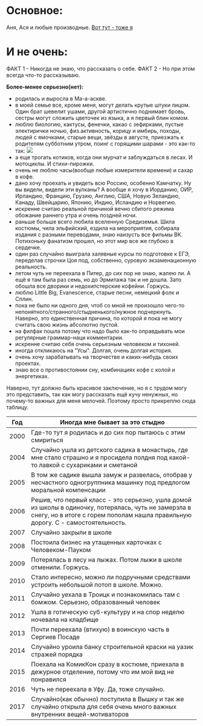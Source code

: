# Основное:

Аня, Ася и любые производные.
[Вот тут - тоже я](https://vk.com/nainsint)

# И не очень:

ФАКТ 1 - Никогда не знаю, что рассказать о себе. 
ФАКТ 2 - Но при этом всегда что-то рассказываю.

**Более-менее серьезно(нет):**
- родилась и выросла в Ма-а-аскве.
- в моей семье все, кроме меня, могут делать крутые штуки лицом. Один брат шевелит ушами, другой артистично поднимает бровь, сестры могут сложить цветочек из языка, а я первый блин комом.
- люблю биологию, кактусы, фенечки, какао с зефирками, пустые электирички ночью, физ.активность, корицу и имбирь, походы, людей с ямочками, старые вещи, звёзды в августе, приезжать к родителям субботним утром, поинг с горящими шарами - это как-то так:
![](http://cdn.bolshoyvopros.ru/files/users/images/9a/51/9a51d0797cb3edba8bb3da71018f8b12.jpg)
- а еще трогать котиков, когда они мурчат и заблуждаться в лесах. И мотоциклы. И стихи-пирожки.
- очень не люблю часы(вообще любые измерители времени) и сахар в кофе.
- дано хочу проехать и увидеть всю Россию, особенно Камчатку. Ну вы видели, видели эти вулканы? А вообще я хочу в Иорданию, ОИР, Ирландию, Францию, Грузию, Англию, США, Новую Зеландию, Канаду, Швейцарию, Японию, Индию, Исландию и Норвегию.
- искренне считаю реальной причиной вечно сбитого режима обожание раннего утра и очень поздней ночи.
- раньше больше всего любила вселенную Средиземья. Шила костюмы, чила эльфийский, ездила на мероприятия, собирала издания с разными переводами, знаю наизусть все фильмы ВК. Потихоньку фанатизм прошел, но этот мир все же глубоко в сердечке.
- один раз случайно выиграла халявные курсы по подготовке к ЕГЭ, переделав строчки Цоя под, собственно, суровую экзаменационную реальность.
- летом чуть не переехала в Питер, до сих пор не знаю, жалею ли. А ещё я там была раз семь, но до Эрмитажа так и не дошла. Зато обошла все дворики и недохипстерские кофейни. Горжусь.
- люблю Little Big, Evanеsсence, старые песни, немецкий фолк и Сплин.
- пока не было ни одного дня, чтоб со мной не произошло чего-то непонятного/странного/стыдненького/нужное подчеркнуть. Наверно, это единственная причина, по которой я пока не могу считать свою жизнь абсолютно пустой.
- на филфак пошла потому что надо было как-то оправдывать мои регулярные граммар-наци комментарии.
- искренне считаю себя очень серьезным человеком и тихоней.
- иногда откликаюсь на "Усы". Долгая, очень долгая история.
- очень хочу зарабатывать на творчестве и каких-нибудь своих проектах.
- знаю все о противостоянии сну, комбинациях кофе с колой и энергетиках.

Наверно, тут должно быть красивое заключение, но я с трудом могу это представить, так как могу рассказать ещё кучу ненужных, но почему-то важных для меня мелочей.
Поэтому просто прикреплю сюда таблицу.

Год|Иногда мне бывает за это стыдно
:---:|---
2000|Где-то тут я родилась и до сих пор пытаюсь с этим смириться
2004|Случайно ушла из детского садика в монастырь, где мне стало страшно и я просидела полдня под какой-то лавкой с сухариками и сметаной
2005|В том же садике вышла замуж и развелась, отобрав у несчастного одногруппника машинку под предлогом моральной компенсации
2006|Решив, что первый класс - это серьезно, ушла домой из школы в одиночку, потерялась, чуть не замерзла в снегу, но в итоге с горем пополам нашла правильную дорогу. С - самостоятельность.
2007|Случайно закрыли в школе
2008|Постоила бизнес на утащенных карточках с Человеком-Пауком
2009|Потерялась в лесу на лыжах. Потом лыжи в школе отменили. Горжусь.
2010|Стало интересно, можно ли подручными средствами устроить небольшой потоп в школе. Можно.
2011|Случайно уехала в Троицк и познакомилась там с бомжом. Серьезно, образованный человек
2012|Ушла в готическую суб-культуру и на спор неделю ночевала на кладбище
2013|Почти переехала (втихую) в воинскую часть в Сергиев Посаде
2014|Случайно уроила банку строительной краски на уазик стражей порядка
2015|Поехала на КомикКон сразу в костюме, приехала в дежурное отделение, потому что им мой вид не понравился
2016|Чуть не переехала в Уфу. Да, тоже случайно.
2017|Случайно(как обычно) поступила в Вышку и так же случайно открыла для себя очень много важных внутренних вещей-мотиваторов
